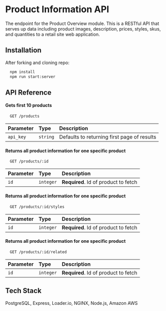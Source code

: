 # Product Information API

The endpoint for the Product Overview module. This is a RESTful API that serves up data including product images, description, prices, styles, skus, and quantities to a retail site web application. 

## Installation

After forking and cloning repo:

```bash
  npm install
  npm run start:server
```
    
## API Reference

#### Gets first 10 products

```http
  GET /products
```

| Parameter | Type     | Description                |
| :-------- | :------- | :------------------------- |
| `api_key` | `string` | Defaults to returning first page of results |

#### Returns all product information for one specific product

```http
  GET /products/:id
```

| Parameter | Type     | Description                       |
| :-------- | :------- | :-------------------------------- |
| `id`      | `integer` | **Required**. Id of product to fetch |

#### Returns all product information for one specific product

```http
  GET /products/:id/styles
```

| Parameter | Type     | Description                       |
| :-------- | :------- | :-------------------------------- |
| `id`      | `integer` | **Required**. Id of product to fetch |

#### Returns all product information for one specific product

```http
  GET /products/:id/related
```

| Parameter | Type     | Description                       |
| :-------- | :------- | :-------------------------------- |
| `id`      | `integer` | **Required**. Id of product to fetch |







## Tech Stack

PostgreSQL, Express, Loader.io, NGINX, Node.js, Amazon AWS

